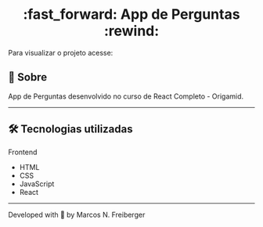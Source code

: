 <h1 align = "center"> :fast_forward: App de Perguntas :rewind: </h1>

Para visualizar o projeto acesse:

## 📖 Sobre

<p>App de Perguntas desenvolvido no curso de React Completo - Origamid.</p>

---

## 🛠 Tecnologias utilizadas

Frontend

- HTML
- CSS
- JavaScript
- React

---

Developed with 💙 by Marcos N. Freiberger
